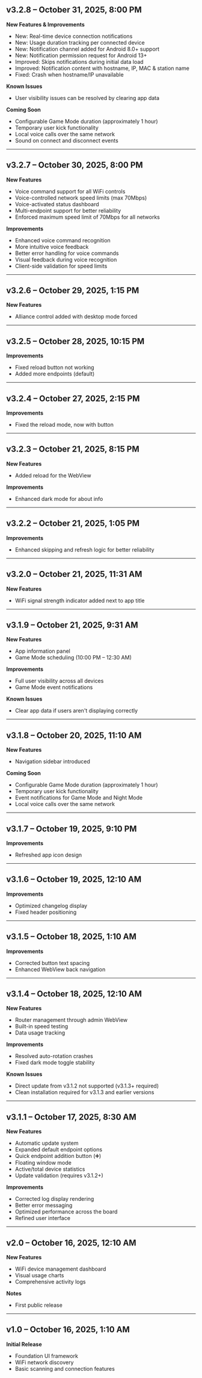 ## v3.2.8 – October 31, 2025, 8:00 PM

**New Features & Improvements**
- New: Real-time device connection notifications
- New: Usage duration tracking per connected device
- New: Notification channel added for Android 8.0+ support
- New: Notification permission request for Android 13+
- Improved: Skips notifications during initial data load
- Improved: Notification content with hostname, IP, MAC & station name
- Fixed: Crash when hostname/IP unavailable

**Known Issues**
- User visibility issues can be resolved by clearing app data

**Coming Soon**
- Configurable Game Mode duration (approximately 1 hour)
- Temporary user kick functionality
- Local voice calls over the same network
- Sound on connect and disconnect events

---

## v3.2.7 – October 30, 2025, 8:00 PM

**New Features**
- Voice command support for all WiFi controls
- Voice-controlled network speed limits (max 70Mbps)
- Voice-activated status dashboard
- Multi-endpoint support for better reliability
- Enforced maximum speed limit of 70Mbps for all networks

**Improvements**
- Enhanced voice command recognition
- More intuitive voice feedback
- Better error handling for voice commands
- Visual feedback during voice recognition
- Client-side validation for speed limits

---

## v3.2.6 – October 29, 2025, 1:15 PM

**New Features**
- Alliance control added with desktop mode forced

---

## v3.2.5 – October 28, 2025, 10:15 PM

**Improvements**
- Fixed reload button not working
- Added more endpoints (default)

---

## v3.2.4 – October 27, 2025, 2:15 PM

**Improvements**
- Fixed the reload mode, now with button

---

## v3.2.3 – October 21, 2025, 8:15 PM

**New Features**
- Added reload for the WebView

**Improvements**
- Enhanced dark mode for about info

---

## v3.2.2 – October 21, 2025, 1:05 PM

**Improvements**
- Enhanced skipping and refresh logic for better reliability

---

## v3.2.0 – October 21, 2025, 11:31 AM

**New Features**
- WiFi signal strength indicator added next to app title

---

## v3.1.9 – October 21, 2025, 9:31 AM

**New Features**
- App information panel
- Game Mode scheduling (10:00 PM – 12:30 AM)

**Improvements**
- Full user visibility across all devices
- Game Mode event notifications

**Known Issues**
- Clear app data if users aren't displaying correctly

---

## v3.1.8 – October 20, 2025, 11:10 AM

**New Features**
- Navigation sidebar introduced

**Coming Soon**
- Configurable Game Mode duration (approximately 1 hour)
- Temporary user kick functionality
- Event notifications for Game Mode and Night Mode
- Local voice calls over the same network

---

## v3.1.7 – October 19, 2025, 9:10 PM

**Improvements**
- Refreshed app icon design

---

## v3.1.6 – October 19, 2025, 12:10 AM

**Improvements**
- Optimized changelog display
- Fixed header positioning

---

## v3.1.5 – October 18, 2025, 1:10 AM

**Improvements**
- Corrected button text spacing
- Enhanced WebView back navigation

---

## v3.1.4 – October 18, 2025, 12:10 AM

**New Features**
- Router management through admin WebView
- Built-in speed testing
- Data usage tracking

**Improvements**
- Resolved auto-rotation crashes
- Fixed dark mode toggle stability

**Known Issues**
- Direct update from v3.1.2 not supported (v3.1.3+ required)
- Clean installation required for v3.1.3 and earlier versions

---

## v3.1.1 – October 17, 2025, 8:30 AM

**New Features**
- Automatic update system
- Expanded default endpoint options
- Quick endpoint addition button (➕)
- Floating window mode
- Active/total device statistics
- Update validation (requires v3.1.2+)

**Improvements**
- Corrected log display rendering
- Better error messaging
- Optimized performance across the board
- Refined user interface

---

## v2.0 – October 16, 2025, 12:10 AM

**New Features**
- WiFi device management dashboard
- Visual usage charts
- Comprehensive activity logs

**Notes**
- First public release

---

## v1.0 – October 16, 2025, 1:10 AM

**Initial Release**
- Foundation UI framework
- WiFi network discovery
- Basic scanning and connection features